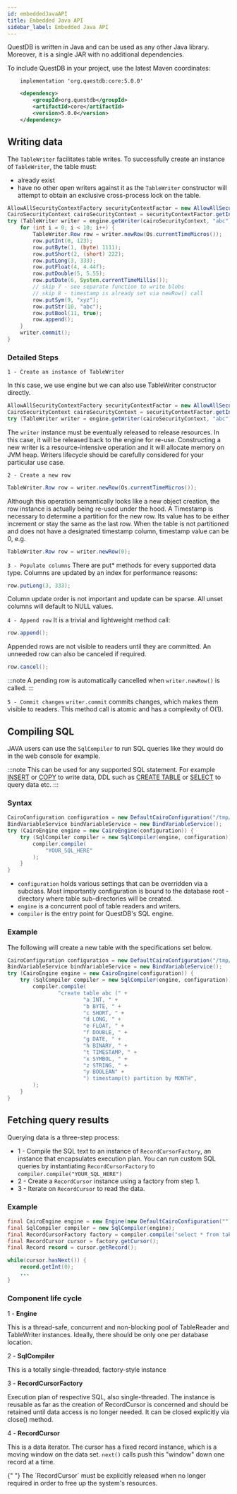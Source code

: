 ```yaml
---
id: embeddedJavaAPI
title: Embedded Java API
sidebar_label: Embedded Java API
---
```


QuestDB is written in Java and can be used as any other Java library. Moreover,
it is a single JAR with no additional dependencies.

To include QuestDB in your project, use the latest Maven coordinates:

```script title="gradle"
    implementation 'org.questdb:core:5.0.0'
```

```xml title="maven"
    <dependency>
        <groupId>org.questdb</groupId>
        <artifactId>core</artifactId>
        <version>5.0.0</version>
    </dependency>
```

## Writing data

The `TableWriter` facilitates table writes. To successfully create an instance
of `TableWriter`, the table must:

- already exist
- have no other open writers against it as the `TableWriter` constructor will
  attempt to obtain an exclusive cross-process lock on the table.

```java title="Example table writer"
AllowAllSecurityContextFactory securityContextFactor = new AllowAllSecurityContextFactory();
CairoSecurityContext cairoSecurityContext = securityContextFactor.getInstance("admin");
try (TableWriter writer = engine.getWriter(cairoSecurityContext, "abc")) {
    for (int i = 0; i < 10; i++) {
        TableWriter.Row row = writer.newRow(Os.currentTimeMicros());
        row.putInt(0, 123);
        row.putByte(1, (byte) 1111);
        row.putShort(2, (short) 222);
        row.putLong(3, 333);
        row.putFloat(4, 4.44f);
        row.putDouble(5, 5.55);
        row.putDate(6, System.currentTimeMillis());
        // skip 7 - see separate function to write blobs
        // skip 8 - timestamp is already set via newRow() call
        row.putSym(9, "xyz");
        row.putStr(10, "abc");
        row.putBool(11, true);
        row.append();
    }
    writer.commit();
}
```

### Detailed Steps

`1 - Create an instance of TableWriter`

In this case, we use engine but we can also use TableWriter constructor
directly.

```java title="New table writer instance"
AllowAllSecurityContextFactory securityContextFactor = new AllowAllSecurityContextFactory();
CairoSecurityContext cairoSecurityContext = securityContextFactor.getInstance("admin");
try (TableWriter writer = engine.getWriter(cairoSecurityContext, "abc")) {
```

The `writer` instance must be eventually released to release resources. In this
case, it will be released back to the engine for re-use. Constructing a new
writer is a resource-intensive operation and it will allocate memory on JVM
heap. Writers lifecycle should be carefully considered for your particular use
case.

`2 - Create a new row`

```java
TableWriter.Row row = writer.newRow(Os.currentTimeMicros());
```

Although this operation semantically looks like a new object creation, the row
instance is actually being re-used under the hood. A Timestamp is necessary to
determine a partition for the new row. Its value has to be either increment or
stay the same as the last row. When the table is not partitioned and does not
have a designated timestamp column, timestamp value can be 0, e.g.

```java
TableWriter.Row row = writer.newRow(0);
```

`3 - Populate columns` There are put\* methods for every supported data type.
Columns are updated by an index for performance reasons:

```java
row.putLong(3, 333);
```

Column update order is not important and update can be sparse. All unset columns
will default to NULL values.

`4 - Append row` It is a trivial and lightweight method call:

```java
row.append();
```

Appended rows are not visible to readers until they are committed. An unneeded
row can also be canceled if required.

```java
row.cancel();
```

:::note
A pending row is automatically cancelled when `writer.newRow()` is
called.
:::

`5 - Commit changes` `writer.commit` commits changes, which makes them visible
to readers. This method call is atomic and has a complexity of O(1).

## Compiling SQL

JAVA users can use the `SqlCompiler` to run SQL queries like they would do in
the web console for example.

:::note
This can be used for any supported SQL statement. For example
[INSERT](sqlINSERT.md) or [COPY](copy.md) to write data, DDL such as
[CREATE TABLE](createTable.md) or [SELECT](sqlSELECT.md) to query data etc.
:::

### Syntax

```java title="Compiling SQL"
CairoConfiguration configuration = new DefaultCairoConfiguration("/tmp/my_database");
BindVariableService bindVariableService = new BindVariableService();
try (CairoEngine engine = new CairoEngine(configuration)) {
    try (SqlCompiler compiler = new SqlCompiler(engine, configuration)) {
        compiler.compile(
            "YOUR_SQL_HERE"
        );
    }
}
```

- `configuration` holds various settings that can be overridden via a subclass.
  Most importantly configuration is bound to the database root - directory where
  table sub-directories will be created.
- `engine` is a concurrent pool of table readers and writers.
- `compiler` is the entry point for QuestDB's SQL engine.

### Example

The following will create a new table with the specifications set below.

```java
CairoConfiguration configuration = new DefaultCairoConfiguration("/tmp/my_database");
BindVariableService bindVariableService = new BindVariableService();
try (CairoEngine engine = new CairoEngine(configuration)) {
    try (SqlCompiler compiler = new SqlCompiler(engine, configuration)) {
        compiler.compile(
                "create table abc (" +
                        "a INT, " +
                        "b BYTE, " +
                        "c SHORT, " +
                        "d LONG, " +
                        "e FLOAT, " +
                        "f DOUBLE, " +
                        "g DATE, " +
                        "h BINARY, " +
                        "t TIMESTAMP, " +
                        "x SYMBOL, " +
                        "z STRING, " +
                        "y BOOLEAN" +
                        ") timestamp(t) partition by MONTH",
        );
    }
}
```

## Fetching query results

Querying data is a three-step process:

- 1 - Compile the SQL text to an instance of `RecordCursorFactory`, an instance
  that encapsulates execution plan. You can run custom SQL queries by
  instantiating `RecordCursorFactory` to `compiler.compile("YOUR_SQL_HERE")`
- 2 - Create a `RecordCursor` instance using a factory from step 1.
- 3 - Iterate on `RecordCursor` to read the data.

### Example

```java
final CairoEngine engine = new Engine(new DefaultCairoConfiguration(""));
final SqlCompiler compiler = new SqlCompiler(engine);
final RecordCursorFactory factory = compiler.compile("select * from table");
final RecordCursor cursor = factory.getCursor();
final Record record = cursor.getRecord();

while(cursor.hasNext()) {
    record.getInt(0);
    ...
}
```

### Component life cycle

1 - **Engine**

This is a thread-safe, concurrent and non-blocking pool of TableReader and
TableWriter instances. Ideally, there should be only one per database location.

2 - **SqlCompiler**

This is a totally single-threaded, factory-style instance

3 - **RecordCursorFactory**

Execution plan of respective SQL, also single-threaded. The instance is reusable
as far as the creation of RecordCursor is concerned and should be retained until
data access is no longer needed. It can be closed explicitly via close() method.

4 - **RecordCursor**

This is a data iterator. The cursor has a fixed record instance, which is a
moving window on the data set. `next()` calls push this "window" down one record
at a time.

<aside className="important">
  <p>
    {" "}
    The `RecordCursor` must be explicitly released when no longer required in
    order to free up the system's resources.
  </p>
</aside>
